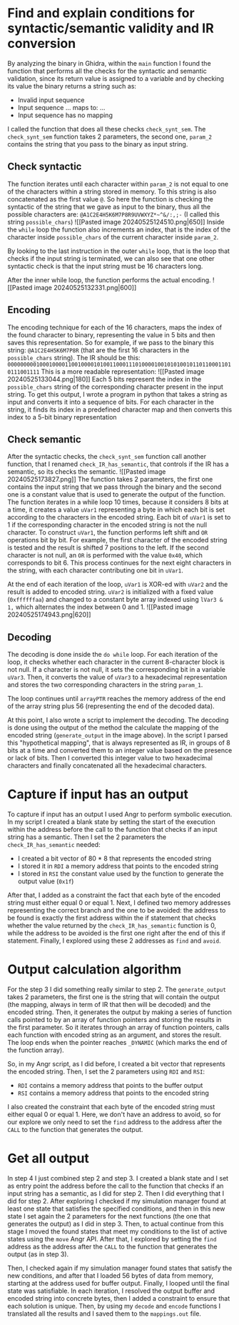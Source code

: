 # Find and explain conditions for syntactic/semantic validity and IR conversion 
By analyzing the binary in Ghidra, within the `main` function I found the function that performs all the checks for the syntactic and semantic validation, since its return value is assigned to a variable and by checking its value the binary returns a string such as:

- Invalid input sequence
- Input sequence ... maps to:  ...
- Input sequence has no mapping

I called the function that does all these checks `check_synt_sem`.
The `check_synt_sem` function takes 2 parameters,  the second one, `param_2` contains the string that you pass to the binary as input string.
## Check syntactic
The function iterates until each character within  `param_2`  is not equal to one of the characters within a string stored in memory. To this string is also concatenated as the first value `@`.
So here the function is checking the syntactic of the string that we gave as input to the binary, thus all the possible characters are:
`@A1C2E4H5K6M7P8R9UVWXYZ*~^&/:,;-`  (I called this string `possible_chars`)
![[Pasted image 20240525124510.png|650]]
Inside the `while` loop the function also increments an index, that is the index of the character inside `possible_chars` of the current character inside `param_2`.

By looking to the last instruction in the outer `while` loop, that is the loop that checks if the input string is terminated, we can also see that one other syntactic check is that the input string must be 16 characters long.

After the inner while loop, the function performs the actual encoding.
![[Pasted image 20240525132331.png|600]]

## Encoding
The encoding technique for each of the 16 characters, maps the index of the found character to binary, representing the value in 5 bits and then saves this representation.
So for example, if we pass to the binary this string: 
`@A1C2E4H5K6M7P8R` (that are the first 16 characters in the `possible_chars` string).
The IR should be this:
`00000000010001000011001000010100110001110100001001010100101101100011010111001111`
This is a more readable representation:
![[Pasted image 20240525133044.png|180]]
Each 5 bits represent the index in the `possible_chars` string of the corresponding character present in the input string.
To get this output, I wrote a program in python that takes a string as input and converts it into a sequence of bits. For each character in the string, it finds its index in a predefined character map and then converts this index to a 5-bit binary representation

## Check semantic
After the syntactic checks, the `check_synt_sem` function call another function, that I renamed `check_IR_has_semantic`, that controls if the IR has a semantic, so its checks the semantic.
![[Pasted image 20240525173827.png]]
The function takes 2 parameters, the first one contains the input string that we pass through the binary and the second one is a constant value that is used to generate the output of the function.
The function iterates in a while loop 10 times, because it considers 8 bits at a time, it creates a value `uVar1` representing a byte in which each bit is set according to the characters in the encoded string. Each bit of `uVar1` is set to 1 if the corresponding character in the encoded string is not the null character.
To construct `uVar1`, the function performs left shift and `OR` operations bit by bit. 
For example, the first character of the encoded string is tested and the result is shifted 7 positions to the left. If the second character is not null, an `OR` is performed with the value `0x40`, which corresponds to bit 6. This process continues for the next eight characters in the string, with each character contributing one bit in `uVar1`.

At the end of each iteration of the loop, `uVar1` is XOR-ed with `uVar2` and the result is added to encoded string. `uVar2` is initialized with a fixed value (`0xffffffaa`) and changed to a constant byte array indexed using `lVar3 & 1,` which alternates the index between 0 and 1.
![[Pasted image 20240525174943.png|620]]

## Decoding
The decoding is done inside the `do while` loop. For each iteration of the loop, it checks whether each character in the current 8-character block is not null. If a character is not null, it sets the corresponding bit in a variable `uVar3`. Then, it converts the value of `uVar3` to a hexadecimal representation and stores the two corresponding characters in the string `param_1`.

The loop continues until `arrayPTR` reaches the memory address of the end of the array string plus 56 (representing the end of the decoded data).

At this point, I also wrote a script to implement the decoding. 
The decoding is done using the output of the method the calculate the mapping of the encoded string (`generate_output` in the image above).
In the script I parsed this "hypothetical mapping", that is always represented as IR, in groups of 8 bits at a time and converted them to an integer value based on the presence or lack of bits. Then I converted this integer value to two hexadecimal characters and finally concatenated all the hexadecimal characters.

# Capture if input has an output
To capture if input has an output I used Angr to perform symbolic execution.
In my script I created a blank state by setting the start of the execution within the address before the call to the function that checks if an input string has a semantic.
Then I set the 2 parameters the `check_IR_has_semantic` needed:

- I created a bit vector of 80 * 8 that represents the encoded string 
-  I stored it in `RDI` a memory address that points to the encoded string
- I stored in `RSI` the constant value used by the function to generate the output value 
  (`0x1f`)

After that, I added as a constraint the fact that each byte of the encoded string  must either equal 0 or equal 1. 
Next, I defined two memory addresses representing the correct branch and the one to be avoided: the address to be found is exactly the first address within the if statement that checks whether the value returned by the `check_IR_has_semantic` function is 0, while the address to be avoided is the first one right after the end of this if statement.
Finally, I explored using these 2 addresses as `find` and `avoid`.

# Output calculation algorithm
For the step 3 I did something really similar to step 2.
The `generate_output` takes 2 parameters, the first one is the string that will contain the output (the mapping, always in term of IR that then will be decoded) and the encoded string.
Then, it generates the output by making a series of function calls pointed to by an array of function pointers and storing the results in the first parameter. So it iterates through an array of function pointers, calls each function with encoded string as an argument, and stores the result. The loop ends when the pointer reaches `_DYNAMIC` (which marks the end of the function array).

So, in my Angr script, as I did before, I created a bit vector that represents the encoded string.
Then, I set the 2 parameters using `RDI` and `RSI`:

- `RDI` contains a memory address that points to the buffer output
- `RSI` contains a memory address that points to the encoded string 

I also created the constraint that each byte of the encoded string must either equal 0 or equal 1.
Here, we don't have an address to avoid, so for our explore we only need to set the `find` address to the address after the `CALL` to the function that generates the output.

# Get all output
In step 4 I just combined step 2 and step 3.
I created a blank state and I set as entry point the address before the call to the function that checks if an input string has a semantic, as I did for step 2.
Then I did everything that I did for step 2.
After exploring I checked if my simulation manager found at least one state that satisfies the specified conditions, and then in this new state I set again the 2 parameters for the next functions (the one that generates the output) as I did in step 3.
Then, to actual continue from this stage I moved the found states that meet my conditions  to the list of active states using the `move` Angr API.
After that, I explored by setting the `find` address as the address after the `CALL` to the function that generates the output (as in step 3).

Then, I checked again if my simulation manager found states that satisfy the new conditions, and after that I loaded 56 bytes of data from memory, starting at the address used for buffer output.
Finally, I looped until the final state was satisfiable. In each iteration, I resolved the output buffer and encoded string into concrete bytes, then I added a constraint to ensure that each solution is unique.
Then, by using my `decode` and `encode` functions I translated all the results and I saved them to the `mappings.out` file.



